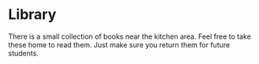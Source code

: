 # Library

There is a small collection of books near the kitchen area. Feel free to take these home to read them. Just make sure you return them for future students.
